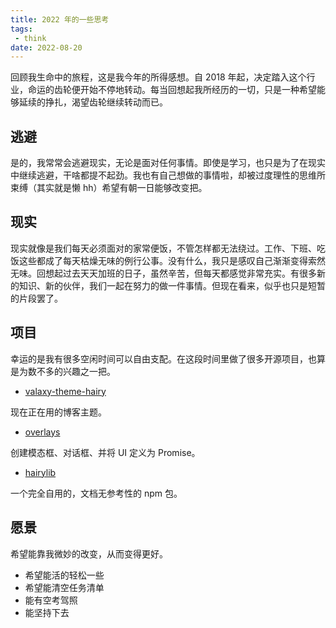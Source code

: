 ```yaml
---
title: 2022 年的一些思考
tags:
 - think
date: 2022-08-20
---
```


回顾我生命中的旅程，这是我今年的所得感想。自 2018 年起，决定踏入这个行业，命运的齿轮便开始不停地转动。每当回想起我所经历的一切，只是一种希望能够延续的挣扎，渴望齿轮继续转动而已。

<!-- more -->

## 逃避

是的，我常常会逃避现实，无论是面对任何事情。即使是学习，也只是为了在现实中继续逃避，干啥都提不起劲。我也有自己想做的事情啦，却被过度理性的思维所束缚（其实就是懒 hh）希望有朝一日能够改变把。

## 现实

现实就像是我们每天必须面对的家常便饭，不管怎样都无法绕过。工作、下班、吃饭这些都成了每天枯燥无味的例行公事。没有什么，我只是感叹自己渐渐变得索然无味。回想起过去天天加班的日子，虽然辛苦，但每天都感觉非常充实。有很多新的知识、新的伙伴，我们一起在努力的做一件事情。但现在看来，似乎也只是短暂的片段罢了。

## 项目

幸运的是我有很多空闲时间可以自由支配。在这段时间里做了很多开源项目，也算是为数不多的兴趣之一把。

- [valaxy-theme-hairy](https://github.com/hairyf/valaxy-theme-hairy)

现在正在用的博客主题。

- [overlays](https://github.com/hairyf/overlays)

创建模态框、对话框、并将 UI 定义为 Promise。

- [hairylib](https://hairylib.com)

一个完全自用的，文档无参考性的 npm 包。

## 愿景

希望能靠我微妙的改变，从而变得更好。

- 希望能活的轻松一些
- 希望能清空任务清单
- 能有空考驾照
- 能坚持下去
